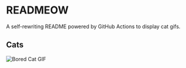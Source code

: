 # READMEOW

A self-rewriting README powered by GitHub Actions to display cat gifs.

## Cats

![Bored Cat GIF](https://media3.giphy.com/media/mlvseq9yvZhba/200.gif?cid=9acd02dad8f8fhatk92frapy3qxms1ce49yuuv64m134cxto&ep=v1_gifs_search&rid=200.gif&ct=g)

